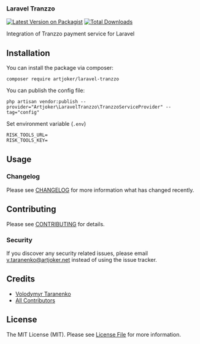 ### Laravel Tranzzo

[![Latest Version on Packagist](https://img.shields.io/packagist/v/artjoker/laravel-tranzzo.svg?style=flat-square)](https://packagist.org/packages/artjoker/laravel-tranzzo)
[![Total Downloads](https://img.shields.io/packagist/dt/artjoker/laravel-tranzzo.svg?style=flat-square)](https://packagist.org/packages/artjoker/laravel-tranzzo)

Integration of Tranzzo payment service for Laravel

## Installation

You can install the package via composer:

```
composer require artjoker/laravel-tranzzo
```
You can publish the config file:
```
php artisan vendor:publish --provider="Artjoker\LaravelTranzzo\TranzzoServiceProvider" --tag="config"
```

Set environment variable (`.env`)
```
RISK_TOOLS_URL=
RISK_TOOLS_KEY=
```

## Usage



### Changelog

Please see [CHANGELOG](CHANGELOG.md) for more information what has changed recently.

## Contributing

Please see [CONTRIBUTING](CONTRIBUTING.md) for details.

### Security

If you discover any security related issues, please email v.taranenko@artjoker.net instead of using the issue tracker.

## Credits

- [Volodymyr Taranenko](https://github.com/VT2)
- [All Contributors](../../contributors)

## License

The MIT License (MIT). Please see [License File](LICENSE.md) for more information.


